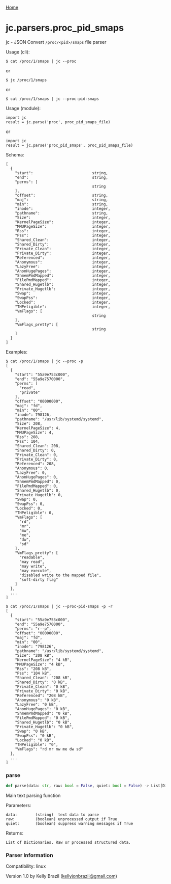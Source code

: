 [Home](https://kellyjonbrazil.github.io/jc/)
<a id="jc.parsers.proc_pid_smaps"></a>

# jc.parsers.proc\_pid\_smaps

jc - JSON Convert `/proc/<pid>/smaps` file parser

Usage (cli):

    $ cat /proc/1/smaps | jc --proc

or

    $ jc /proc/1/smaps

or

    $ cat /proc/1/smaps | jc --proc-pid-smaps

Usage (module):

    import jc
    result = jc.parse('proc', proc_pid_smaps_file)

or

    import jc
    result = jc.parse('proc_pid_smaps', proc_pid_smaps_file)

Schema:

    [
      {
        "start":                          string,
        "end":                            string,
        "perms": [
                                          string
        ],
        "offset":                         string,
        "maj":                            string,
        "min":                            string,
        "inode":                          integer,
        "pathname":                       string,
        "Size":                           integer,
        "KernelPageSize":                 integer,
        "MMUPageSize":                    integer,
        "Rss":                            integer,
        "Pss":                            integer,
        "Shared_Clean":                   integer,
        "Shared_Dirty":                   integer,
        "Private_Clean":                  integer,
        "Private_Dirty":                  integer,
        "Referenced":                     integer,
        "Anonymous":                      integer,
        "LazyFree":                       integer,
        "AnonHugePages":                  integer,
        "ShmemPmdMapped":                 integer,
        "FilePmdMapped":                  integer,
        "Shared_Hugetlb":                 integer,
        "Private_Hugetlb":                integer,
        "Swap":                           integer,
        "SwapPss":                        integer,
        "Locked":                         integer,
        "THPeligible":                    integer,
        "VmFlags": [
                                          string
        ],
        "VmFlags_pretty": [
                                          string
        ]
      }
    ]

Examples:

    $ cat /proc/1/smaps | jc --proc -p
    [
      {
        "start": "55a9e753c000",
        "end": "55a9e7570000",
        "perms": [
          "read",
          "private"
        ],
        "offset": "00000000",
        "maj": "fd",
        "min": "00",
        "inode": 798126,
        "pathname": "/usr/lib/systemd/systemd",
        "Size": 208,
        "KernelPageSize": 4,
        "MMUPageSize": 4,
        "Rss": 208,
        "Pss": 104,
        "Shared_Clean": 208,
        "Shared_Dirty": 0,
        "Private_Clean": 0,
        "Private_Dirty": 0,
        "Referenced": 208,
        "Anonymous": 0,
        "LazyFree": 0,
        "AnonHugePages": 0,
        "ShmemPmdMapped": 0,
        "FilePmdMapped": 0,
        "Shared_Hugetlb": 0,
        "Private_Hugetlb": 0,
        "Swap": 0,
        "SwapPss": 0,
        "Locked": 0,
        "THPeligible": 0,
        "VmFlags": [
          "rd",
          "mr",
          "mw",
          "me",
          "dw",
          "sd"
        ],
        "VmFlags_pretty": [
          "readable",
          "may read",
          "may write",
          "may execute",
          "disabled write to the mapped file",
          "soft-dirty flag"
        ]
      },
      ...
    ]

    $ cat /proc/1/smaps | jc --proc-pid-smaps -p -r
    [
      {
        "start": "55a9e753c000",
        "end": "55a9e7570000",
        "perms": "r--p",
        "offset": "00000000",
        "maj": "fd",
        "min": "00",
        "inode": "798126",
        "pathname": "/usr/lib/systemd/systemd",
        "Size": "208 kB",
        "KernelPageSize": "4 kB",
        "MMUPageSize": "4 kB",
        "Rss": "208 kB",
        "Pss": "104 kB",
        "Shared_Clean": "208 kB",
        "Shared_Dirty": "0 kB",
        "Private_Clean": "0 kB",
        "Private_Dirty": "0 kB",
        "Referenced": "208 kB",
        "Anonymous": "0 kB",
        "LazyFree": "0 kB",
        "AnonHugePages": "0 kB",
        "ShmemPmdMapped": "0 kB",
        "FilePmdMapped": "0 kB",
        "Shared_Hugetlb": "0 kB",
        "Private_Hugetlb": "0 kB",
        "Swap": "0 kB",
        "SwapPss": "0 kB",
        "Locked": "0 kB",
        "THPeligible": "0",
        "VmFlags": "rd mr mw me dw sd"
      },
      ...
    ]

<a id="jc.parsers.proc_pid_smaps.parse"></a>

### parse

```python
def parse(data: str, raw: bool = False, quiet: bool = False) -> List[Dict]
```

Main text parsing function

Parameters:

    data:        (string)  text data to parse
    raw:         (boolean) unprocessed output if True
    quiet:       (boolean) suppress warning messages if True

Returns:

    List of Dictionaries. Raw or processed structured data.

### Parser Information
Compatibility:  linux

Version 1.0 by Kelly Brazil (kellyjonbrazil@gmail.com)
